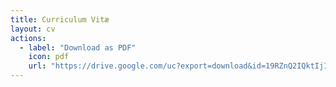 ```yaml
---
title: Curriculum Vitæ
layout: cv
actions:
  - label: "Download as PDF"
    icon: pdf
    url: "https://drive.google.com/uc?export=download&id=19RZnQ2IQktIjI5-5S9szWU3ODtESnFGb"
---
```

